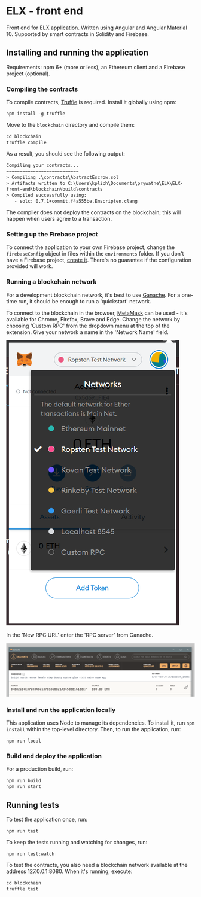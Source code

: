 # ELX - front end

Front end for ELX application. Written using Angular and Angular Material 10.
Supported by smart contracts in Solidity and Firebase.

## Installing and running the application

Requirements: npm 6+ (more or less), an Ethereum client and a Firebase project (optional).

### Compiling the contracts

To compile contracts, [Truffle](https://www.trufflesuite.com/docs/truffle/overview) is required.
Install it globally using npm:
```shell script
npm install -g truffle
```

Move to the `blockchain` directory and compile them:
```shell script
cd blockchain
truffle compile
```

As a result, you should see the following output:
```
Compiling your contracts...
===========================
> Compiling .\contracts\AbstractEscrow.sol
> Artifacts written to C:\Users\kplich\Documents\prywatne\ELX\ELX-front-end\blockchain\build\contracts
> Compiled successfully using:
   - solc: 0.7.1+commit.f4a555be.Emscripten.clang
```

The compiler does not deploy the contracts on the blockchain; this will happen when users agree to a transaction.

### Setting up the Firebase project

To connect the application to your own Firebase project, change the `firebaseConfig` object in files within the `environments` folder.
If you don't have a Firebase project, [create it](https://firebase.google.com/docs/web/setup?authuser=0#node.js-apps).
There's no guarantee if the configuration provided will work.

### Running a blockchain network
For a development blockchain network, it's best to use [Ganache](https://www.trufflesuite.com/ganache).
For a one-time run, it should be enough to run a 'quickstart' network.

To connect to the blockchain in the browser, [MetaMask](https://metamask.io/) can be used - it's available for Chrome, Firefox, Brave and Edge.
Change the network by choosing 'Custom RPC' from the dropdown menu at the top of the extension.
Give your network a name in the 'Network Name' field.

![MetaMask](readme-images/metamask-1.png)

In the 'New RPC URL' enter the 'RPC server' from Ganache.  

![Ganache](readme-images/ganache-1.png)

### Install and run the application locally

This application uses Node to manage its dependencies.
To install it, run `npm install` within the top-level directory.
Then, to run the application, run:
```shell script
npm run local
```

### Build and deploy the application
For a production build, run:
```shell script
npm run build
npm run start
```


## Running tests
To test the application once, run:
```shell script
npm run test
```

To keep the tests running and watching for changes, run:
```shell script
npm run test:watch
```

To test the contracts, you also need a blockchain network available at the address 127.0.0.1:8080. When it's running, execute:
```shell script
cd blockchain
truffle test
```

